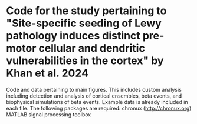 # Code for the study pertaining to "Site-specific seeding of Lewy pathology induces distinct pre-motor cellular and dendritic vulnerabilities in the cortex" by Khan et al. 2024
Code and data pertaining to main figures. This includes custom analysis including detection and analysis of cortical ensembles, beta events, and biophysical simulations of beta events. 
Example data is already included in each file. 
The following packages are required:
chronux (http://chronux.org)
MATLAB signal processing toolbox
